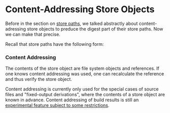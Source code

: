 # Content-Addressing Store Objects

Before in the section on [store paths](./paths.md), we talked abstractly about content-adressing store objects to preduce the digest part of their store paths.
Now we can make that precise.

Recall that store paths have the following form:

### Content Addressing

The contents of the store object are file system objects and references.
If one knows content addressing was used, one can recalculate the reference and thus verify the store object.

Content addressing is currently only used for the special cases of source files and "fixed-output derivations", where the contents of a store object are known in advance.
Content addressing of build results is still an [experimental feature subject to some restrictions](https://github.com/tweag/rfcs/blob/cas-rfc/rfcs/0062-content-addressed-paths.md).

